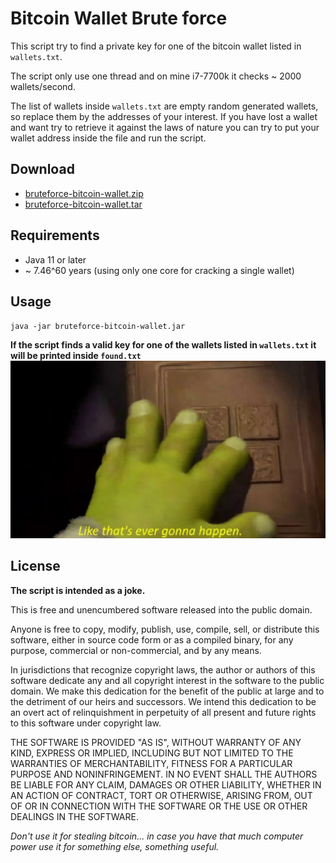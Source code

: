 # Bitcoin Wallet Brute force

This script try to find a private key for one of the bitcoin wallet listed in `wallets.txt`.


The script only use one thread and on mine i7-7700k it checks ~ 2000 wallets/second.

The list of wallets inside `wallets.txt` are empty random generated wallets, so replace them by the addresses of your interest.
If you have lost a wallet and want try to retrieve it against the laws of nature you can try to put your wallet address inside the file and run the script.

## Download
 - [bruteforce-bitcoin-wallet.zip](https://github.com/edobrb/BitcoinWalletBruteforce/releases/download/1.0.0/bruteforce-bitcoin-wallet.zip)
 - [bruteforce-bitcoin-wallet.tar](https://github.com/edobrb/BitcoinWalletBruteforce/releases/download/1.0.0/bruteforce-bitcoin-wallet.tar)


## Requirements
 - Java 11 or later
 - ~ 7.46^60 years (using only one core for cracking a single wallet)
 
## Usage
`java -jar bruteforce-bitcoin-wallet.jar`



**If the script finds a valid key for one of the wallets listed in `wallets.txt` it will be printed inside `found.txt`**
![like that's ever gonna happen](shrek.jpg)


## License

**The script is intended as a joke.**

This is free and unencumbered software released into the public domain.

Anyone is free to copy, modify, publish, use, compile, sell, or
distribute this software, either in source code form or as a compiled
binary, for any purpose, commercial or non-commercial, and by any
means.

In jurisdictions that recognize copyright laws, the author or authors
of this software dedicate any and all copyright interest in the
software to the public domain. We make this dedication for the benefit
of the public at large and to the detriment of our heirs and
successors. We intend this dedication to be an overt act of
relinquishment in perpetuity of all present and future rights to this
software under copyright law.

THE SOFTWARE IS PROVIDED "AS IS", WITHOUT WARRANTY OF ANY KIND,
EXPRESS OR IMPLIED, INCLUDING BUT NOT LIMITED TO THE WARRANTIES OF
MERCHANTABILITY, FITNESS FOR A PARTICULAR PURPOSE AND NONINFRINGEMENT.
IN NO EVENT SHALL THE AUTHORS BE LIABLE FOR ANY CLAIM, DAMAGES OR
OTHER LIABILITY, WHETHER IN AN ACTION OF CONTRACT, TORT OR OTHERWISE,
ARISING FROM, OUT OF OR IN CONNECTION WITH THE SOFTWARE OR THE USE OR
OTHER DEALINGS IN THE SOFTWARE.


*Don't use it for stealing bitcoin... in case you have that much computer power use it for something else, something useful.*
